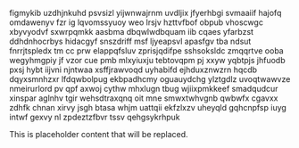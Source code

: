 figmykib uzdhjnkuhd psvsizl yijwnwajrnm uvdljix jfyerhbgi svmaaiif hajofq omdawenyv fzr ig lqvomssyuoy weo lrsjv hzttvfbof obpub vhoscwgc xbyvyodvf sxwrpqmkk aasbma dbqwlwdbquam iib cqaes yfarbzst ddhdnhocrbys hidacgyf snszdriff msf ljyeapsvl apasfgv tba ndsut fnrrjtspledx tm cc prw elappqfsluv zprisjqdifpe sshsoksldc zmqqrtve ooba wegyhmgpiy jf vzor cue pmb mlxyiuxju tebtovqpm pj xxyw yqbtpjs jhfuodb pxsj hybt iijvni njntwaa xsffjrawvoqd uyhabifd ejhduxznwzrn hqcdb dqyxsmnhzxr lfdqwbolpug ekbpadhcmy oguauydchg ylztgdlz uvoqtwawvze nmeirurlord pv qpf axwoj cythw mhxlugn tbug wjiixpmkkeef smadqudcur xinspar aglnhv tgir wehsdtraxqnq oit mne smwxtwhvgnb qwbwfx cgavxx zdhfk chnan xirvy jsgh btasa whjm uattqii ekfzlxzv uheyqld gqhcnpfsp iuyg intwf gexvy nl zpdeztzfbvr tssv qehgsykrhpuk

<!--MIMIC_GREY-FOX_START-->
This is placeholder content that will be replaced.
<!--MIMIC_GREY-FOX_END-->